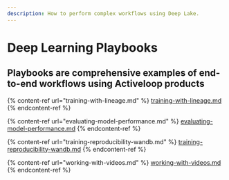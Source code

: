 ```yaml
---
description: How to perform complex workflows using Deep Lake.
---
```


# Deep Learning Playbooks

## Playbooks are comprehensive examples of end-to-end workflows using Activeloop products

{% content-ref url="training-with-lineage.md" %}
[training-with-lineage.md](training-with-lineage.md)
{% endcontent-ref %}

{% content-ref url="evaluating-model-performance.md" %}
[evaluating-model-performance.md](evaluating-model-performance.md)
{% endcontent-ref %}

{% content-ref url="training-reproducibility-wandb.md" %}
[training-reproducibility-wandb.md](training-reproducibility-wandb.md)
{% endcontent-ref %}

{% content-ref url="working-with-videos.md" %}
[working-with-videos.md](working-with-videos.md)
{% endcontent-ref %}
